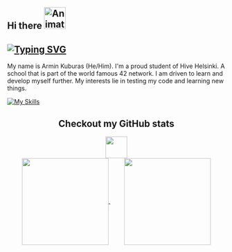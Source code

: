 ## Hi there <img src="https://iam-weijie.github.io/wave/hand-emoji.svg" alt="Animated Emoji" width="50" height="50">

## [![Typing SVG](https://readme-typing-svg.demolab.com?font=+Jacquard+12+&pause=1000&color=4EF70E&width=435&lines=Hive+Helsinki+Student;Always+Learning%2C+Always+Improving)](https://git.io/typing-svg)

My name is Armin Kuburas (He/Him). I'm a proud student of Hive Helsinki. A school that is part of the world famous 42 network. I am driven to learn and develop myself further. My interests lie in testing my code and learning new things.

[![My Skills](https://skillicons.dev/icons?i=c,cpp,godot,py,bash,flutter,apple,windows,linux,vscode&perline=6)](https://skillicons.dev)


<div align="center" style="display: inline_block">
  <h2>Checkout my GitHub stats</h2> 
  <img src="https://media3.giphy.com/media/v1.Y2lkPTc5MGI3NjExYzNxbXYyNHZmeHhrMWJsYWNlMDAxYndnNXF6cmllejQxOGE4MmtsciZlcD12MV9pbnRlcm5hbF9naWZfYnlfaWQmY3Q9cw/12PXNbcHW8C9Bm/giphy.gif" width="50">
</div>

                                                                                                                                                                       
<div align="center">
  <a href="https://github.com/anuraghazra/github-readme-stats">
    <img align="center"  height="200em" src="https://github-readme-stats.vercel.app/api?username=ArminKuburas&show_icons=true&theme=tokyonight&count_private=true" />
  </a>
  &emsp;&emsp;
  <a href="https://github.com/anuraghazra/github-readme-stats">
    <img align="center" height="200em" src="https://github-readme-stats.vercel.app/api/top-langs/?username=ArminKuburas&hide=html,TeX,jupyter%20notebook&show_icons=true&theme=tokyonight&count_private=true&langs_count=8&layout=compact" />
  </a>
</div>    
<br>

<!--
**ArminKuburas/ArminKuburas** is a ✨ _special_ ✨ repository because its `README.md` (this file) appears on your GitHub profile.

Here are some ideas to get you started:

- 🔭 I’m currently working on ...
- 🌱 I’m currently learning ...
- 👯 I’m looking to collaborate on ...
- 🤔 I’m looking for help with ...
- 💬 Ask me about ...
- 📫 How to reach me: ...
- 😄 Pronouns: ...
- ⚡ Fun fact: ...
-->
